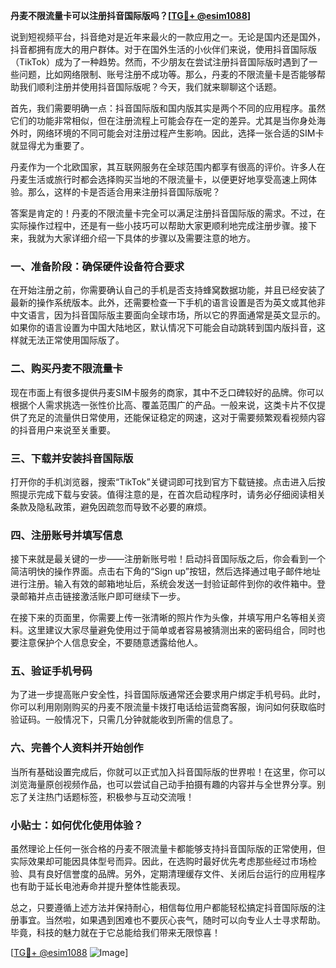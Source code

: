 **丹麦不限流量卡可以注册抖音国际版吗？[[TG💪+ @esim1088](https://t.me/s/esim1088)]**

说到短视频平台，抖音绝对是近年来最火的一款应用之一。无论是国内还是国外，抖音都拥有庞大的用户群体。对于在国外生活的小伙伴们来说，使用抖音国际版（TikTok）成为了一种趋势。然而，不少朋友在尝试注册抖音国际版时遇到了一些问题，比如网络限制、账号注册不成功等。那么，丹麦的不限流量卡是否能够帮助我们顺利注册并使用抖音国际版呢？今天，我们就来聊聊这个话题。

首先，我们需要明确一点：抖音国际版和国内版其实是两个不同的应用程序。虽然它们的功能非常相似，但在注册流程上可能会存在一定的差异。尤其是当你身处海外时，网络环境的不同可能会对注册过程产生影响。因此，选择一张合适的SIM卡就显得尤为重要了。

丹麦作为一个北欧国家，其互联网服务在全球范围内都享有很高的评价。许多人在丹麦生活或旅行时都会选择购买当地的不限流量卡，以便更好地享受高速上网体验。那么，这样的卡是否适合用来注册抖音国际版呢？

答案是肯定的！丹麦的不限流量卡完全可以满足注册抖音国际版的需求。不过，在实际操作过程中，还是有一些小技巧可以帮助大家更顺利地完成注册步骤。接下来，我就为大家详细介绍一下具体的步骤以及需要注意的地方。

### 一、准备阶段：确保硬件设备符合要求

在开始注册之前，你需要确认自己的手机是否支持蜂窝数据功能，并且已经安装了最新的操作系统版本。此外，还需要检查一下手机的语言设置是否为英文或其他非中文语言，因为抖音国际版主要面向全球市场，所以它的界面通常是英文显示的。如果你的语言设置为中国大陆地区，默认情况下可能会自动跳转到国内版抖音，这样就无法正常使用国际版了。

### 二、购买丹麦不限流量卡

现在市面上有很多提供丹麦SIM卡服务的商家，其中不乏口碑较好的品牌。你可以根据个人需求挑选一张性价比高、覆盖范围广的产品。一般来说，这类卡片不仅提供了充足的流量供日常使用，还能保证稳定的网速，这对于需要频繁观看视频内容的抖音用户来说至关重要。

### 三、下载并安装抖音国际版

打开你的手机浏览器，搜索“TikTok”关键词即可找到官方下载链接。点击进入后按照提示完成下载与安装。值得注意的是，在首次启动程序时，请务必仔细阅读相关条款及隐私政策，避免因疏忽而导致不必要的麻烦。

### 四、注册账号并填写信息

接下来就是最关键的一步——注册新账号啦！启动抖音国际版之后，你会看到一个简洁明快的操作界面。点击右下角的“Sign up”按钮，然后选择通过电子邮件地址进行注册。输入有效的邮箱地址后，系统会发送一封验证邮件到你的收件箱中。登录邮箱并点击链接激活账户即可继续下一步。

在接下来的页面里，你需要上传一张清晰的照片作为头像，并填写用户名等相关资料。这里建议大家尽量避免使用过于简单或者容易被猜测出来的密码组合，同时也要注意保护个人信息安全，不要随意透露给他人。

### 五、验证手机号码

为了进一步提高账户安全性，抖音国际版通常还会要求用户绑定手机号码。此时，你可以利用刚刚购买的丹麦不限流量卡拨打电话给运营商客服，询问如何获取临时验证码。一般情况下，只需几分钟就能收到所需的信息了。

### 六、完善个人资料并开始创作

当所有基础设置完成后，你就可以正式加入抖音国际版的世界啦！在这里，你可以浏览海量原创视频作品，也可以尝试自己动手拍摄有趣的内容并与全世界分享。别忘了关注热门话题标签，积极参与互动交流哦！

### 小贴士：如何优化使用体验？

虽然理论上任何一张合格的丹麦不限流量卡都能够支持抖音国际版的正常使用，但实际效果却可能因具体型号而异。因此，在选购时最好优先考虑那些经过市场检验、具有良好信誉度的品牌。另外，定期清理缓存文件、关闭后台运行的应用程序也有助于延长电池寿命并提升整体性能表现。

总之，只要遵循上述方法并保持耐心，相信每位用户都能轻松搞定抖音国际版的注册事宜。当然啦，如果遇到困难也不要灰心丧气，随时可以向专业人士寻求帮助。毕竟，科技的魅力就在于它总能给我们带来无限惊喜！

[[TG💪+ @esim1088](https://t.me/s/esim1088) ![Image](https://i.postimg.cc/4NQfJmqS/Snipaste-2025-05-13-00-14-12.png)]